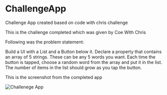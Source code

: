 # ChallengeApp
Challenge App created based on code with chris challenge

This is the challenge completed which was given by Coe With Chris

Following was the problem statement:

Build a UI with a List and a Button below it.
Declare a property that contains an array of 5 strings. These can be any 5 words you want.
Each time the button is tapped, choose a random word from the array and put it in the list.
The number of items in the list should grow as you tap the button. 

This is the screenshot from the completed app

![Challenege App](https://github.com/Adya10/ChallengeApp/assets/82889880/b3c3c8c3-8eb0-44d2-b95b-624f5381ab0a)



